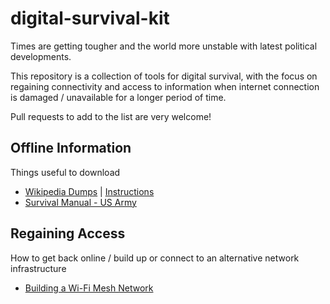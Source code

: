 # digital-survival-kit
Times are getting tougher and the world more unstable with latest political developments.

This repository is a collection of tools for digital survival, with the focus on regaining connectivity and access to information when internet connection is damaged / unavailable for a longer period of time.

Pull requests to add to the list are very welcome!

## Offline Information

Things useful to download

* [Wikipedia Dumps](https://dumps.wikimedia.org/) | [Instructions](https://en.wikipedia.org/wiki/Wikipedia:Database_download)
* [Survival Manual - US Army](https://archive.org/details/Fm21-76SurvivalManual)

## Regaining Access

How to get back online / build up or connect to an alternative network infrastructure

* [Building a Wi-Fi Mesh Network](https://www.fastcompany.com/3020680/how-to-build-a-low-cost-wifi-mesh-network-for-emergency-communication)

